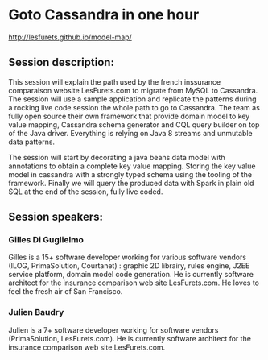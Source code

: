 Goto Cassandra in one hour
==========================

http://lesfurets.github.io/model-map/

Session description:
--------------------

This session will explain the path used by the french inssurance comparaison website LesFurets.com to migrate from MySQL to Cassandra.
The session will use a sample application and replicate the patterns during a rocking live code session the whole path to go to Cassandra.
The team as fully open source their own framework that provide domain model to key value mapping, Cassandra schema generator and CQL query builder on top of the Java driver.
Everything is relying on Java 8 streams and unmutable data patterns.

The session will start by decorating a java beans data model with annotations to obtain a complete key value mapping.
Storing the key value model in cassandra with a strongly typed schema using the tooling of the framework.
Finally we will query the produced data with Spark in plain old SQL at the end of the session, fully live coded.    

Session speakers:
-----------------

### Gilles Di Guglielmo
Gilles is a 15+ software developer working for various software vendors (ILOG, PrimaSolution, Courtanet) : graphic 2D librairy, rules engine, J2EE service platform, domain model code generation.
He is currently software architect for the insurance comparison web site LesFurets.com. He loves to feel the fresh air of San Francisco.

### Julien Baudry
Julien is a 7+ software developer working for software vendors (PrimaSolution, LesFurets.com). He is currently software architect for the insurance comparison web site LesFurets.com.
